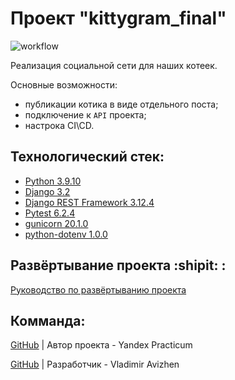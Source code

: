 # Проект "kittygram_final"

![workflow](https://github.com/TheDoBa/kittygram_final/actions/workflows/main.yml/badge.svg)

Реализация социальной сети для наших котеек.

Основные возможности:
- публикации котика в виде отдельного поста;
- подключение к `API` проекта;
- настрока CI\CD.


## Технологический стек:
- [Python 3.9.10](https://docs.python.org/release/3.9.10/)
- [Django 3.2](https://docs.djangoproject.com/en/3.2/)
- [Django REST Framework 3.12.4](https://www.django-rest-framework.org/topics/documenting-your-api/)
- [Pytest 6.2.4](https://docs.pytest.org/en/6.2.x/)
- [gunicorn 20.1.0](https://pypi.org/project/gunicorn/)
- [python-dotenv 1.0.0](https://pypi.org/project/python-dotenv/)

## Развёртывание проекта :shipit: :
[Руководство по развёртыванию проекта](./SetUp.md)

## Комманда:

[GitHub](https://github.com/yandex-praktikum) | Автор проекта - Yandex Practicum  

[GitHub](https://github.com/TheDoBa) | Разработчик - Vladimir Avizhen
